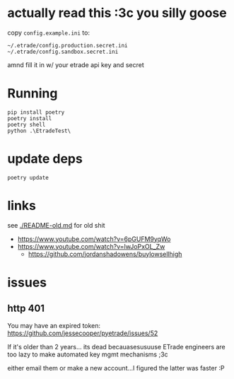 # actually read this :3c you silly goose

copy `config.example.ini` to:

    ~/.etrade/config.production.secret.ini
    ~/.etrade/config.sandbox.secret.ini

amnd fill it in w/ your etrade api key and secret

# Running

    pip install poetry
    poetry install
    poetry shell
    python .\EtradeTest\

# update deps

    poetry update

# links

see [./README-old.md](./README-old.md) for old shit

- <https://www.youtube.com/watch?v=6pGUFM9yqWo>
- <https://www.youtube.com/watch?v=lwJoPxOL_Zw>
  - <https://github.com/jordanshadowens/buylowsellhigh>

# issues

## http 401

You may have an expired token: <https://github.com/jessecooper/pyetrade/issues/52>

If it's older than 2 years... its dead becauasesusuuse
ETrade engineers are too lazy to make automated key mgmt mechanisms ;3c

either email them or make a new account...I figured the latter was faster :P
